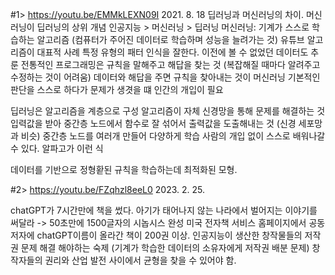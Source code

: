 #1> https://youtu.be/EMMkLEXN09I
2021. 8. 18
딥러닝과 머신러닝의 차이. 
머신러닝이 딥러닝의 상위 개념 
인공지능 > 머신러닝 > 딥러닝
머신러닝: 기계가 스스로 학습하는 알고리즘 (컴퓨터가 주어진 데이터로 학습하며 성능을 늘려가는 것)
유튜브 알고리즘이 대표적 사례
특정 유형의 패터 인식을 잘한다. 이전에 볼 수 없었던 데이터도 추룬
전통적인 프로그래밍은 규칙을 말해주고 해답을 찾는 것
(복잡해질 때마다 알려주고 수정하는 것이 어려움)
데이터와 해답을 주면 규칙을 찾아내는 것이 머신러닝
기본적인 판단을 스스로 하다가 문제가 생겻을 떄 인간의 개입이 필요

딥러닝은 알고리즘을 계층으로 구성
알고리즘이 자체 신경망을 통해 문제를 해결하는 것
입력값을 받아 중간층 노드에서 함수로 잘 섞어서 출력값을 도출해내는 것 (신경 세포망과 비슷)
중간층 노드를 여러개 만들어 다양하게 학습
사람의 개입 없이 스스로 배워나갈 수 있다. 
알파고가 이런 식
 
 데이터를 기반으로 정형홛된 규칙을 학습하는데 최적화된 모형.
 
 
 #2> https://youtu.be/FZqhzl8eeL0
2023. 2. 25.

 chatGPT가 7시간만에 책을 썼다. 
 아기가 태어나지 않는 나라에서 벌어지는 이야기를 써달라 -> 50초만에 1500글자의 시놉시스 완성
 미국 전자책 서비스 홈페이지에서 공동 저자에 chatGPT이름이 올라간 책이 200권 이상.
 인공지능이 생산한 창작물들의 저작권 문제 해결 해야하는 숙제
 (기계가 학습한 데이터의 소유자에게 저작권 배분 문제)
 창작자들의 권리와 산업 발전 사이에서 균형을 찾을 수 있어야 함. 
